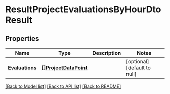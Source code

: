 # ResultProjectEvaluationsByHourDtoResult

## Properties
Name | Type | Description | Notes
------------ | ------------- | ------------- | -------------
**Evaluations** | [**[]ProjectDataPoint**](ProjectDataPoint.md) |  | [optional] [default to null]

[[Back to Model list]](../README.md#documentation-for-models) [[Back to API list]](../README.md#documentation-for-api-endpoints) [[Back to README]](../README.md)

